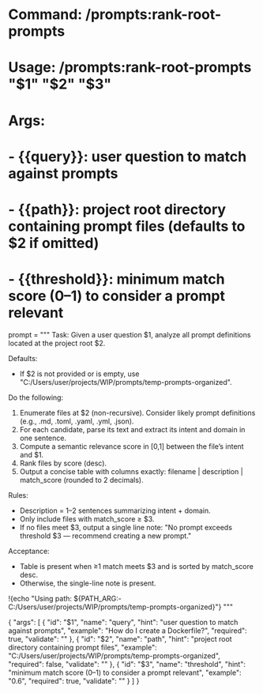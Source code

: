 # Command: /prompts:rank-root-prompts

# Usage: /prompts:rank-root-prompts "$1" "$2" "$3"

# Args:

# - {{query}}: user question to match against prompts

# - {{path}}: project root directory containing prompt files (defaults to $2 if omitted)

# - {{threshold}}: minimum match score (0–1) to consider a prompt relevant

prompt = """
Task: Given a user question $1, analyze all prompt definitions located at the project root $2.

Defaults:

* If $2 is not provided or is empty, use "C:/Users/user/projects/WIP/prompts/temp-prompts-organized".

Do the following:

1. Enumerate files at $2 (non-recursive). Consider likely prompt definitions (e.g., .md, .toml, .yaml, .yml, .json).
2. For each candidate, parse its text and extract its intent and domain in one sentence.
3. Compute a semantic relevance score in [0,1] between the file’s intent and $1.
4. Rank files by score (desc).
5. Output a concise table with columns exactly: filename | description | match_score (rounded to 2 decimals).

Rules:

* Description = 1–2 sentences summarizing intent + domain.
* Only include files with match_score ≥ $3.
* If no files meet $3, output a single line note: "No prompt exceeds threshold $3 — recommend creating a new prompt."

Acceptance:

* Table is present when ≥1 match meets $3 and is sorted by match_score desc.
* Otherwise, the single-line note is present.

!{echo "Using path: ${PATH_ARG:-C:/Users/user/projects/WIP/prompts/temp-prompts-organized}"}
"""

{
  "args": [
    {
      "id": "$1",
      "name": "query",
      "hint": "user question to match against prompts",
      "example": "How do I create a Dockerfile?",
      "required": true,
      "validate": ""
    },
    {
      "id": "$2",
      "name": "path",
      "hint": "project root directory containing prompt files",
      "example": "C:/Users/user/projects/WIP/prompts/temp-prompts-organized",
      "required": false,
      "validate": ""
    },
    {
      "id": "$3",
      "name": "threshold",
      "hint": "minimum match score (0–1) to consider a prompt relevant",
      "example": "0.6",
      "required": true,
      "validate": ""
    }
  ]
}
